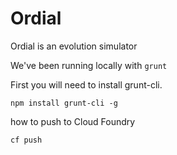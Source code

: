 Ordial
======
Ordial is an evolution simulator

We've been running locally with
`grunt`

First you will need to install grunt-cli.

`npm install grunt-cli -g`



how to push to Cloud Foundry

`cf push`